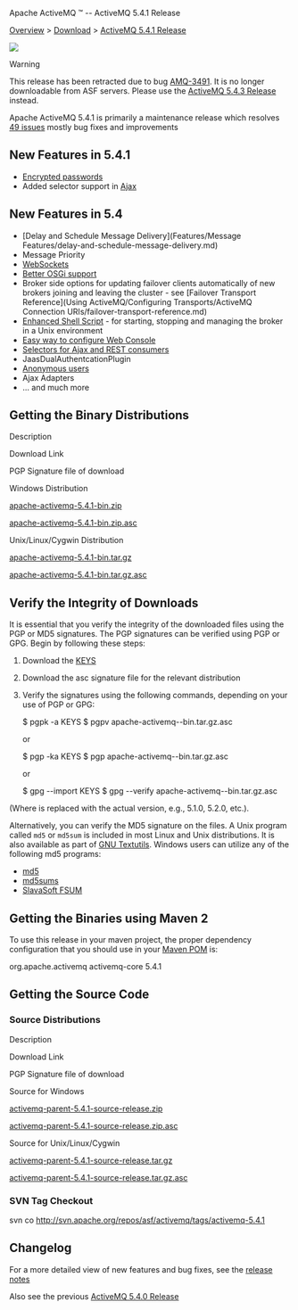 Apache ActiveMQ ™ -- ActiveMQ 5.4.1 Release 

[Overview](overview.md) > [Download](OverviewOverview/Overview/download.md) > [ActiveMQ 5.4.1 Release](Overview/Download/activemq-541-release.md)


![](/images/activemq-5.x-box-reflection.png)

Warning

This release has been retracted due to bug [AMQ-3491](https://issues.apache.org/jira/browse/AMQ-3491). It is no longer downloadable from ASF servers. Please use the [ActiveMQ 5.4.3 Release](Overview/DownloadOverview/Download/Overview/Download/activemq-543-release.md) instead.

Apache ActiveMQ 5.4.1 is primarily a maintenance release which resolves  
[49 issues](https://issues.apache.org/activemq/secure/IssueNavigator.jspa?reset=true&&pid=10520&fixfor=12332&sorter/field=priority&sorter/order=DESC) mostly bug fixes and improvements

New Features in 5.4.1
---------------------

*   [Encrypted passwords](Features/Security/encrypted-passwords.md)
*   Added selector support in [Ajax](Connectivity/ajax.md)

New Features in 5.4
-------------------

*   [Delay and Schedule Message Delivery](Features/Message Features/delay-and-schedule-message-delivery.md)
*   Message Priority
*   [WebSockets](ConnectivityConnectivity/Connectivity/websockets.md)
*   [Better OSGi support](Connectivity/Containers/osgi-integration.md)
*   Broker side options for updating failover clients automatically of new brokers joining and leaving the cluster - see [Failover Transport Reference](Using ActiveMQ/Configuring Transports/ActiveMQ Connection URIs/failover-transport-reference.md)
*   [Enhanced Shell Script](Features/Unix/unix-shell-script.md) \- for starting, stopping and managing the broker in a Unix environment
*   [Easy way to configure Web Console](ToolsTools/Tools/web-console.md)
*   [Selectors for Ajax and REST consumers](Connectivity/ProtocolsConnectivity/Protocols/Connectivity/Protocols/rest.md)
*   JaasDualAuthentcationPlugin
*   [Anonymous users](FeaturesFeatures/Features/security.md)
*   Ajax Adapters
*   ... and much more

Getting the Binary Distributions
--------------------------------

Description

Download Link

PGP Signature file of download

Windows Distribution

[apache-activemq-5.4.1-bin.zip](http://archive.apache.org/dist/activemq/apache-activemq/5.4.1/apache-activemq-5.4.1-bin.zip)

[apache-activemq-5.4.1-bin.zip.asc](http://archive.apache.org/dist/activemq/apache-activemq/5.4.1/apache-activemq-5.4.1-bin.zip.asc)

Unix/Linux/Cygwin Distribution

[apache-activemq-5.4.1-bin.tar.gz](http://archive.apache.org/dist/activemq/apache-activemq/5.4.1/apache-activemq-5.4.1-bin.tar.gz)

[apache-activemq-5.4.1-bin.tar.gz.asc](http://archive.apache.org/dist/activemq/apache-activemq/5.4.1/apache-activemq-5.4.1-bin.tar.gz.asc)

Verify the Integrity of Downloads
---------------------------------

It is essential that you verify the integrity of the downloaded files using the PGP or MD5 signatures. The PGP signatures can be verified using PGP or GPG. Begin by following these steps:

1.  Download the [KEYS](http://www.apache.org/dist/activemq/KEYS)
2.  Download the asc signature file for the relevant distribution
3.  Verify the signatures using the following commands, depending on your use of PGP or GPG:
    
    $ pgpk -a KEYS
    $ pgpv apache-activemq-<version>-bin.tar.gz.asc
    
    or
    
    $ pgp -ka KEYS
    $ pgp apache-activemq-<version>-bin.tar.gz.asc
    
    or
    
    $ gpg --import KEYS
    $ gpg --verify apache-activemq-<version>-bin.tar.gz.asc
    

(Where <version> is replaced with the actual version, e.g., 5.1.0, 5.2.0, etc.).

Alternatively, you can verify the MD5 signature on the files. A Unix program called `md5` or `md5sum` is included in most Linux and Unix distributions. It is also available as part of [GNU Textutils](http://www.gnu.org/software/textutils/textutils.html). Windows users can utilize any of the following md5 programs:

*   [md5](http://www.fourmilab.ch/md5/)
*   [md5sums](http://www.pc-tools.net/win32/md5sums/)
*   [SlavaSoft FSUM](http://www.slavasoft.com/fsum/)

Getting the Binaries using Maven 2
----------------------------------

To use this release in your maven project, the proper dependency configuration that you should use in your [Maven POM](http://maven.apache.org/guides/introduction/introduction-to-the-pom.html) is:

<dependency>
  <groupId>org.apache.activemq</groupId>
  <artifactId>activemq-core</artifactId>
  <version>5.4.1</version>
</dependency>

Getting the Source Code
-----------------------

### Source Distributions

Description

Download Link

PGP Signature file of download

Source for Windows

[activemq-parent-5.4.1-source-release.zip](http://archive.apache.org/dist/activemq/apache-activemq/5.4.1/activemq-parent-5.4.1-source-release.zip)

[activemq-parent-5.4.1-source-release.zip.asc](http://archive.apache.org/dist/activemq/apache-activemq/5.4.1/activemq-parent-5.4.1-source-release.zip.asc)

Source for Unix/Linux/Cygwin

[activemq-parent-5.4.1-source-release.tar.gz](http://archive.apache.org/dist/activemq/apache-activemq/5.4.1/activemq-parent-5.4.1-source-release.tar.gz)

[activemq-parent-5.4.1-source-release.tar.gz.asc](http://archive.apache.org/dist/activemq/apache-activemq/5.4.1/activemq-parent-5.4.1-source-release.tar.gz.asc)

### SVN Tag Checkout

svn co http://svn.apache.org/repos/asf/activemq/tags/activemq-5.4.1

Changelog
---------

For a more detailed view of new features and bug fixes, see the [release notes](https://issues.apache.org/activemq/secure/ReleaseNote.jspa?projectId=10520&styleName=Html&version=12332)

Also see the previous [ActiveMQ 5.4.0 Release](Overview/DownloadOverview/Download/Overview/Download/activemq-540-release.md)

